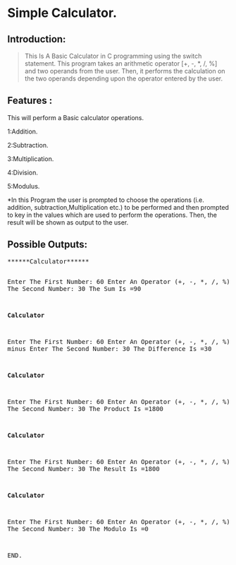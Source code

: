 #  Simple Calculator.

## Introduction:

> This  Is  A  Basic  Calculator  in C  programming  using  the  switch  statement. This  program   takes  an  arithmetic  operator  [+, -, *, /, %] and  two operands  from  the  user. Then, it  performs  the  calculation  on  the  two operands  depending  upon  the  operator  entered  by  the  user.


<h2>Features :</h2>

<p>This will perform a Basic calculator operations.</p>

<p>1:Addition.</p>
<p>2:Subtraction.</p>
<p>3:Multiplication.</p>
<p>4:Division.</p>
<p>5:Modulus.</p>
<p>*In this Program the user is prompted to choose the operations (i.e. addition, subtraction,Multiplication etc.)  to be performed and then prompted to key in the values which are used to perform the operations. Then, the result will be shown as output to the user.</p>


<h2>Possible Outputs:</h2>
<pre>
******Calculator******

Enter The First Number: 
60
Enter An Operator (+, -, *, /, %): 
+
Enter The Second  Number: 
30
The Sum Is =90

******Calculator******

Enter The First Number: 
60
Enter An Operator (+, -, *, /, %): 
(-) i.e minus
Enter The Second  Number: 
30
The Difference Is =30

******Calculator******

Enter The First Number: 
60
Enter An Operator (+, -, *, /, %): 
x
Enter The Second  Number: 
30
The Product  Is =1800

******Calculator******

Enter The First Number: 
60
Enter An Operator (+, -, *, /, %): 
/
Enter The Second  Number: 
30
The  Result  Is =1800

******Calculator******

Enter The First Number: 
60
Enter An Operator (+, -, *, /, %): 
%
Enter The Second  Number: 
30
The Modulo   Is =0



END.





